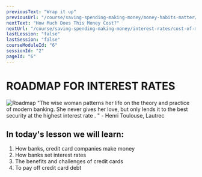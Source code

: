 ```yaml
---
previousText: "Wrap it up"
previousUrl: "/course/saving-spending-making-money/money-habits-matter/summary"
nextText: "How Much Does This Money Cost?"
nextUrl: "/course/saving-spending-making-money/interest-rates/cost-of-money"
lastLession: "false"
lastSession: "false"
courseModuleId: "6"
sessionId: "2"
pageId: "6"
---
```



# ROADMAP FOR INTEREST RATES

![Roadmap](/assets/img/roadmap.png)
<sparkle-character-intro class="shift-up-overlap" position="right" character="jen">
"The wise woman patterns her life on the theory and practice of modern banking. She never gives her love, but only lends it to the best security at the highest interest rate . " - Henri Toulouse, Lautrec
</sparkle-character-intro>

## In today's lesson we will learn:

1. How banks, credit card companies make money 
2. How banks set interest rates
3. The benefits and challenges of credit cards
4. To pay off credit card debt

